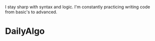 I stay sharp with syntax and logic. I'm constantly practicing writing code from basic's to advanced.

# DailyAlgo
